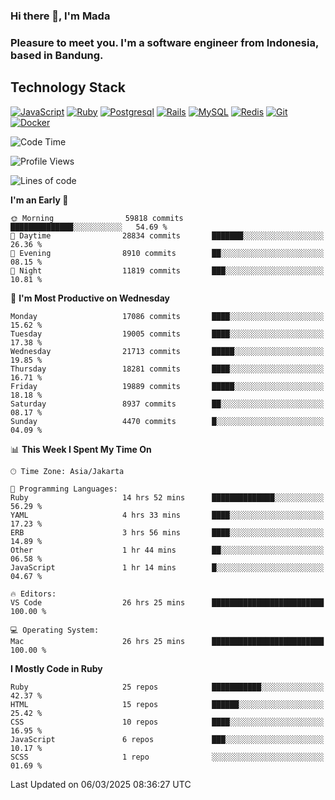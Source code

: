 ### Hi there 👋, I'm Mada
### Pleasure to meet you. I'm a software engineer from Indonesia, based in Bandung.

## Technology Stack

[![JavaScript](https://img.shields.io/badge/-JavaScript-%23F7DF1C?style=flat-square&logo=javascript&logoColor=000000&labelColor=%23F7DF1C&color=%23FFCE5A)](https://www.javascript.com/)
[![Ruby](https://img.shields.io/badge/Ruby-CC342D?style=flat-square&logo=ruby&logoColor=white)](https://www.ruby-lang.org/en/)
[![Postgresql](https://img.shields.io/badge/PostgreSQL-316192?style=flat-square&logo=postgresql&logoColor=ffffff)](https://www.postgresql.org/)
[![Rails](https://img.shields.io/badge/Ruby_on_Rails-CC0000?style=flat-square&logo=ruby-on-rails&logoColor=white)](https://rubyonrails.org/)
[![MySQL](https://img.shields.io/badge/-MySQL-4479A1?style=flat-square&logo=MySQL&logoColor=ffffff)](https://www.mysql.com/)
[![Redis](https://img.shields.io/badge/-Redis-DC382D?style=flat-square&logo=Redis&logoColor=ffffff)](https://redis.io/)
[![Git](https://img.shields.io/badge/-Git-%23F05032?style=flat-square&logo=git&logoColor=%23ffffff)](https://git-scm.com/)
[![Docker](https://img.shields.io/badge/-Docker-2496ED?style=flat-square&logo=docker&logoColor=ffffff)](https://www.docker.com/)
<!--
**madaarya/madaarya** is a ✨ _special_ ✨ repository because its `README.md` (this file) appears on your GitHub profile.

Here are some ideas to get you started:

- 🔭 I’m currently working on ...
- 🌱 I’m currently learning ...
- 👯 I’m looking to collaborate on ...
- 🤔 I’m looking for help with ...
- 💬 Ask me about ...
- 📫 How to reach me: ...
- 😄 Pronouns: ...
- ⚡ Fun fact: ...
-->
<!--START_SECTION:waka-->
![Code Time](http://img.shields.io/badge/Code%20Time-7%2C089%20hrs%2038%20mins-blue)

![Profile Views](http://img.shields.io/badge/Profile%20Views-0-blue)

![Lines of code](https://img.shields.io/badge/From%20Hello%20World%20I%27ve%20Written-47.4%20million%20lines%20of%20code-blue)

**I'm an Early 🐤** 

```text
🌞 Morning                59818 commits       ██████████████░░░░░░░░░░░   54.69 % 
🌆 Daytime                28834 commits       ███████░░░░░░░░░░░░░░░░░░   26.36 % 
🌃 Evening                8910 commits        ██░░░░░░░░░░░░░░░░░░░░░░░   08.15 % 
🌙 Night                  11819 commits       ███░░░░░░░░░░░░░░░░░░░░░░   10.81 % 
```
📅 **I'm Most Productive on Wednesday** 

```text
Monday                   17086 commits       ████░░░░░░░░░░░░░░░░░░░░░   15.62 % 
Tuesday                  19005 commits       ████░░░░░░░░░░░░░░░░░░░░░   17.38 % 
Wednesday                21713 commits       █████░░░░░░░░░░░░░░░░░░░░   19.85 % 
Thursday                 18281 commits       ████░░░░░░░░░░░░░░░░░░░░░   16.71 % 
Friday                   19889 commits       █████░░░░░░░░░░░░░░░░░░░░   18.18 % 
Saturday                 8937 commits        ██░░░░░░░░░░░░░░░░░░░░░░░   08.17 % 
Sunday                   4470 commits        █░░░░░░░░░░░░░░░░░░░░░░░░   04.09 % 
```


📊 **This Week I Spent My Time On** 

```text
🕑︎ Time Zone: Asia/Jakarta

💬 Programming Languages: 
Ruby                     14 hrs 52 mins      ██████████████░░░░░░░░░░░   56.29 % 
YAML                     4 hrs 33 mins       ████░░░░░░░░░░░░░░░░░░░░░   17.23 % 
ERB                      3 hrs 56 mins       ████░░░░░░░░░░░░░░░░░░░░░   14.89 % 
Other                    1 hr 44 mins        ██░░░░░░░░░░░░░░░░░░░░░░░   06.58 % 
JavaScript               1 hr 14 mins        █░░░░░░░░░░░░░░░░░░░░░░░░   04.67 % 

🔥 Editors: 
VS Code                  26 hrs 25 mins      █████████████████████████   100.00 % 

💻 Operating System: 
Mac                      26 hrs 25 mins      █████████████████████████   100.00 % 
```

**I Mostly Code in Ruby** 

```text
Ruby                     25 repos            ███████████░░░░░░░░░░░░░░   42.37 % 
HTML                     15 repos            ██████░░░░░░░░░░░░░░░░░░░   25.42 % 
CSS                      10 repos            ████░░░░░░░░░░░░░░░░░░░░░   16.95 % 
JavaScript               6 repos             ███░░░░░░░░░░░░░░░░░░░░░░   10.17 % 
SCSS                     1 repo              ░░░░░░░░░░░░░░░░░░░░░░░░░   01.69 % 
```




 Last Updated on 06/03/2025 08:36:27 UTC
<!--END_SECTION:waka-->
